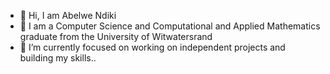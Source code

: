 - 👋 Hi, I am Abelwe Ndiki
- 👀 I am a  Computer Science and Computational and Applied Mathematics graduate from the University of Witwatersrand
- 🌱 I’m currently focused on working on independent projects and building my skills..

<!---
abelwen/abelwen is a ✨ special ✨ repository because its `README.md` (this file) appears on your GitHub profile.
You can click the Preview link to take a look at your changes.
--->
